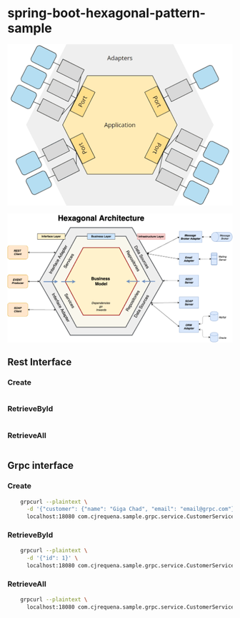 # spring-boot-hexagonal-pattern-sample

![img.png](img.png)

![img_1.png](img_1.png)

## Rest Interface

### Create
```bash

```
### RetrieveById
```bash

```
### RetrieveAll
```bash

```

## Grpc interface

### Create

```bash
    grpcurl --plaintext \
      -d '{"customer": {"name": "Giga Chad", "email": "email@grpc.com"}}' \
      localhost:18080 com.cjrequena.sample.grpc.service.CustomerService/CreateCustomer
```

### RetrieveById

```bash
    grpcurl --plaintext \
      -d '{"id": 1}' \
      localhost:18080 com.cjrequena.sample.grpc.service.CustomerService/RetrieveCustomerById
```

### RetrieveAll
```bash
    grpcurl --plaintext \
      localhost:18080 com.cjrequena.sample.grpc.service.CustomerService/RetrieveCustomers
```
